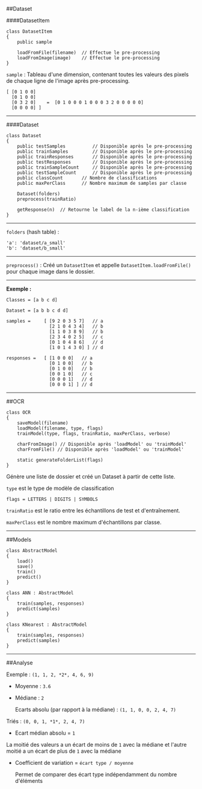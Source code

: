 ##Dataset

####DatasetItem

    class DatasetItem
    {
        public sample

        loadFromFile(filename)  // Effectue le pre-processing
        loadFromImage(image)    // Effectue le pre-processing
    }

`sample` : Tableau d'une dimension, contenant toutes les valeurs des pixels de chaque ligne de l'image après pre-processing.

    [ [0 1 0 0]
      [0 1 0 0]
      [0 3 2 0]    =  [0 1 0 0 0 1 0 0 0 3 2 0 0 0 0 0]
      [0 0 0 0] ]

-------------

####Dataset

    class Dataset
    {
        public testSamples          // Disponible après le pre-processing
        public trainSamples         // Disponible après le pre-processing
        public trainResponses       // Disponible après le pre-processing
        public testResponses        // Disponible après le pre-processing
        public trainSampleCount     // Disponible après le pre-processing
        public testSampleCount      // Disponible après le pre-processing
        public classCount       // Nombre de classifications
        public maxPerClass      // Nombre maximum de samples par classe

        Dataset(folders)
        preprocess(trainRatio)

        getResponse(n)  // Retourne le label de la n-ième classification
    }

-------------

`folders` (hash table) :

    'a': 'dataset/a_small'
    'b': 'dataset/b_small'

-------------

`preprocess()` : Créé un `DatasetItem` et appelle `DatasetItem.loadFromFile()` pour chaque image dans le dossier.

-------------

**Exemple :**

    Classes = [a b c d]

    Dataset = [a b b c d d]

    samples =     [ [9 2 0 3 5 7]   // a
                    [2 1 0 4 3 4]   // b
                    [1 1 0 3 8 9]   // b
                    [2 3 4 0 2 5]   // c
                    [0 1 0 4 8 6]   // d
                    [1 0 1 4 3 0] ] // d

    responses =   [ [1 0 0 0]   // a
                    [0 1 0 0]   // b
                    [0 1 0 0]   // b
                    [0 0 1 0]   // c
                    [0 0 0 1]   // d
                    [0 0 0 1] ] // d
-------------

##OCR

    class OCR
    {
        saveModel(filename)
        loadModel(filename, type, flags)
        trainModel(type, flags, trainRatio, maxPerClass, verbose)

        charFromImage() // Disponible après 'loadModel' ou 'trainModel'
        charFromFile() // Disponible après 'loadModel' ou 'trainModel'

        static generateFolderList(flags)
    }

Génère une liste de dossier et créé un Dataset à partir de cette liste.

`type` est le type de modèle de classification

`flags = LETTERS | DIGITS | SYMBOLS`

`trainRatio` est le ratio entre les échantillons de test et d'entraînement.

`maxPerClass` est le nombre maximum d'échantillons par classe.

-------------

##Models

    class AbstractModel
    {
        load()
        save()
        train()
        predict()
    }

    class ANN : AbstractModel
    {
        train(samples, responses)
        predict(samples)
    }

    class KNearest : AbstractModel
    {
        train(samples, responses)
        predict(samples)
    }

-------------

##Analyse

Exemple : `(1, 1, 2, *2*, 4, 6, 9)`

- Moyenne : `3.6`

- Médiane : `2`

  Ecarts absolu (par rapport à la médiane) : `(1, 1, 0, 0, 2, 4, 7)`

 Triés : `(0, 0, 1, *1*, 2, 4, 7)`

- Ecart médian absolu = `1`

 La moitié des valeurs a un écart de moins de `1` avec la médiane et l'autre moitié a un écart de plus de `1` avec la médiane

- Coefficient de variation = `écart type / moyenne`

  Permet de comparer des écart type indépendamment du nombre d'éléments
